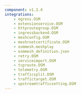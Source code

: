 ```yaml
---
component: v1.2.4
integrations:
    - egress.OSM
    - extensionservice.OSM
    - httproutegroup.OSM
    - ingressbackend.OSM
    - meshconfig.OSM
    - meshrootcertificate.OSM
    - osmmesh.meshplay
    - osmmesh_definition.json
    - retry.OSM
    - serviceimport.OSM
    - tcproute.OSM
    - telemetry.OSM
    - trafficsplit.OSM
    - traffictarget.OSM
    - upstreamtrafficsetting.OSM
---
```

